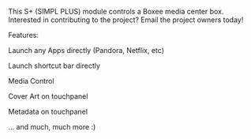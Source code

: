 This S+ (SIMPL PLUS) module controls a Boxee media center box. Interested in contributing to the project? Email the project owners today!

Features:

Launch any Apps directly (Pandora, Netflix, etc)

Launch shortcut bar directly

Media Control

Cover Art on touchpanel

Metadata on touchpanel

... and much, much more   :)


